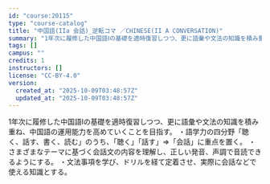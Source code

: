 ```yaml
---
id: "course:20115"
type: "course-catalog"
title: "中国語(IIa 会話)_逆転コマ ／CHINESE(II A CONVERSATION)"
summary: "1年次に履修した中国語Ⅰの基礎を適時復習しつつ、更に語彙や文法の知識を積み重ね、中国語の運用能力を高めていくことを目指す。 ・語学力の四分野「聴く、話す、書く、読む」のうち、｢聴く｣「話す」⇒「会話」に重点を置く。 ・さまざまなテーマに基づ…"
tags: []
campus: ""
credits: 1
instructors: []
license: "CC-BY-4.0"
version:
  created_at: "2025-10-09T03:48:57Z"
  updated_at: "2025-10-09T03:48:57Z"
---
```

1年次に履修した中国語Ⅰの基礎を適時復習しつつ、更に語彙や文法の知識を積み重ね、中国語の運用能力を高めていくことを目指す。 ・語学力の四分野「聴く、話す、書く、読む」のうち、｢聴く｣「話す」⇒「会話」に重点を置く。 ・さまざまなテーマに基づく会話文の内容を理解し、正しい発音、声調で音読できるようにする。 ・文法事項を学び、ドリルを経て定着させ、実際に会話などで使える知識とする。

